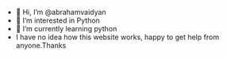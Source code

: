 - 👋 Hi, I’m @abrahamvaidyan
- 👀 I’m interested in Python 
- 🌱 I’m currently learning python 
-    I have no idea how this website works, happy to get help from anyone.Thanks

<!---
Thanosfuture/Thanosfuture is a ✨ special ✨ repository because its `README.md` (this file) appears on your GitHub profile.
You can click the Preview link to take a look at your changes.
--->
